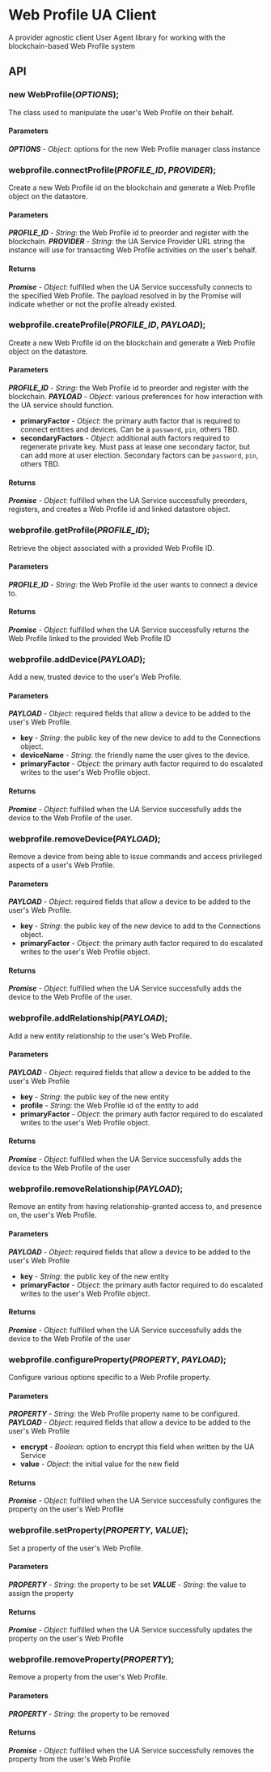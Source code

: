 # Web Profile UA Client

A provider agnostic client User Agent library for working with the blockchain-based Web Profile system

## API

### new WebProfile(*OPTIONS*);

The class used to manipulate the user's Web Profile on their behalf.

#### Parameters
***OPTIONS*** - *Object*: options for the new Web Profile manager class instance


### webprofile.connectProfile(*PROFILE_ID*, *PROVIDER*);

Create a new Web Profile id on the blockchain and generate a Web Profile object on the datastore.

#### Parameters
***PROFILE_ID*** - *String*: the Web Profile id to preorder and register with the blockchain.
***PROVIDER*** - *String*: the UA Service Provider URL string the instance will use for transacting Web Profile activities on the user's behalf.

#### Returns

***Promise*** - *Object*: fulfilled when the UA Service successfully connects to the specified Web Profile. The payload resolved in by the Promise will indicate whether or not the profile already existed.

### webprofile.createProfile(*PROFILE_ID*, *PAYLOAD*);

Create a new Web Profile id on the blockchain and generate a Web Profile object on the datastore.

#### Parameters
***PROFILE_ID*** - *String*: the Web Profile id to preorder and register with the blockchain.
***PAYLOAD*** - *Object*: various preferences for how interaction with the UA service should function.
- **primaryFactor** - *Object*: the primary auth factor that is required to connect entities and devices. Can be a `password`, `pin`, others TBD.
- **secondaryFactors** - *Object*: additional auth factors required to regenerate private key. Must pass at lease one secondary factor, but can add more at user election. Secondary factors can be `password`, `pin`, others TBD.

#### Returns

***Promise*** - *Object*: fulfilled when the UA Service successfully preorders, registers, and creates a Web Profile id and linked datastore object.

### webprofile.getProfile(*PROFILE_ID*);

Retrieve the object associated with a provided Web Profile ID.

#### Parameters
***PROFILE_ID*** - *String*: the Web Profile id the user wants to connect a device to.

#### Returns

***Promise*** - *Object*: fulfilled when the UA Service successfully returns the Web Profile linked to the provided Web Profile ID

### webprofile.addDevice(*PAYLOAD*);

Add a new, trusted device to the user's Web Profile.

#### Parameters
***PAYLOAD*** - *Object*: required fields that allow a device to be added to the user's Web Profile.
- **key** - *String*: the public key of the new device to add to the Connections object.
- **deviceName** - *String*: the friendly name the user gives to the device.
- **primaryFactor** - *Object*: the primary auth factor required to do escalated writes to the user's Web Profile object.

#### Returns

***Promise*** - *Object*: fulfilled when the UA Service successfully adds the device to the Web Profile of the user.

### webprofile.removeDevice(*PAYLOAD*);

Remove a device from being able to issue commands and access privileged aspects of a user's Web Profile.

#### Parameters
***PAYLOAD*** - *Object*: required fields that allow a device to be added to the user's Web Profile.
- **key** - *String*: the public key of the new device to add to the Connections object.
- **primaryFactor** - *Object*: the primary auth factor required to do escalated writes to the user's Web Profile object.

#### Returns

***Promise*** - *Object*: fulfilled when the UA Service successfully adds the device to the Web Profile of the user.

### webprofile.addRelationship(*PAYLOAD*);

Add a new entity relationship to the user's Web Profile.

#### Parameters
***PAYLOAD*** - *Object*: required fields that allow a device to be added to the user's Web Profile
- **key** - *String*: the public key of the new entity
- **profile** - *String*: the Web Profile id of the entity to add
- **primaryFactor** - *Object*: the primary auth factor required to do escalated writes to the user's Web Profile object.

#### Returns

***Promise*** - *Object*: fulfilled when the UA Service successfully adds the device to the Web Profile of the user

### webprofile.removeRelationship(*PAYLOAD*);

Remove an entity from having relationship-granted access to, and presence on, the user's Web Profile.

#### Parameters
***PAYLOAD*** - *Object*: required fields that allow a device to be added to the user's Web Profile
- **key** - *String*: the public key of the new entity
- **primaryFactor** - *Object*: the primary auth factor required to do escalated writes to the user's Web Profile object.

#### Returns

***Promise*** - *Object*: fulfilled when the UA Service successfully adds the device to the Web Profile of the user

### webprofile.configureProperty(*PROPERTY*, *PAYLOAD*);

Configure various options specific to a Web Profile property.

#### Parameters
***PROPERTY*** - *String*: the Web Profile property name to be configured.
***PAYLOAD*** - *Object*: required fields that allow a device to be added to the user's Web Profile
- **encrypt** - *Boolean*: option to encrypt this field when written by the UA Service
- **value** - *Object*: the initial value for the new field

#### Returns

***Promise*** - *Object*: fulfilled when the UA Service successfully configures the property on the user's Web Profile

### webprofile.setProperty(*PROPERTY*, *VALUE*);

Set a property of the user's Web Profile.

#### Parameters
***PROPERTY*** - *String*: the property to be set
***VALUE*** - *String*: the value to assign the property

#### Returns

***Promise*** - *Object*: fulfilled when the UA Service successfully updates the property on the user's Web Profile

### webprofile.removeProperty(*PROPERTY*);

Remove a property from the user's Web Profile.

#### Parameters
***PROPERTY*** - *String*: the property to be removed

#### Returns

***Promise*** - *Object*: fulfilled when the UA Service successfully removes the property from the user's Web Profile
